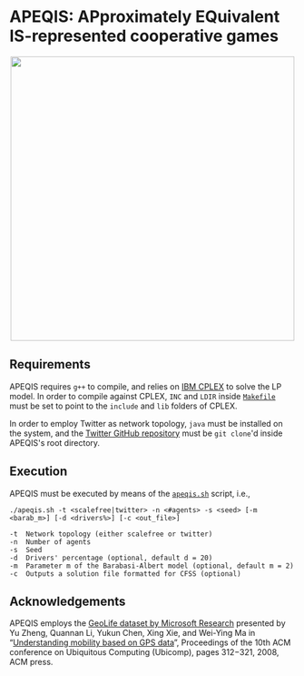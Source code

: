 APEQIS: APproximately EQuivalent IS-represented cooperative games
===================

<p align="center"><img src="https://filippobistaffa.github.io/images/apeqis.svg" width="500" /></p>

Requirements
----------
APEQIS requires `g++` to compile, and relies on [IBM CPLEX](https://www-01.ibm.com/software/commerce/optimization/cplex-optimizer) to solve the LP model. In order to compile against CPLEX, `INC` and `LDIR` inside [`Makefile`](Makefile)  must be set to point to the `include` and `lib` folders of CPLEX.

In order to employ Twitter as network topology, `java` must be installed on the system, and the [Twitter GitHub repository](https://github.com/filippobistaffa/twitter) must be `git clone`'d inside APEQIS's root directory.

Execution
----------
APEQIS must be executed by means of the [`apeqis.sh`](apeqis.sh) script, i.e.,
```
./apeqis.sh -t <scalefree|twitter> -n <#agents> -s <seed> [-m <barab_m>] [-d <drivers%>] [-c <out_file>]

-t	Network topology (either scalefree or twitter)
-n	Number of agents
-s	Seed
-d	Drivers' percentage (optional, default d = 20)
-m	Parameter m of the Barabasi-Albert model (optional, default m = 2)
-c	Outputs a solution file formatted for CFSS (optional)
```

Acknowledgements
----------
APEQIS employs the [GeoLife dataset by Microsoft Research](http://research.microsoft.com/en-us/projects/geolife) presented by Yu Zheng, Quannan Li, Yukun Chen, Xing Xie, and Wei-Ying Ma in “[Understanding mobility based on GPS data](https://www.microsoft.com/en-us/research/publication/understanding-mobility-based-on-gps-data)”, Proceedings of the 10th ACM conference on Ubiquitous Computing (Ubicomp), pages 312−321, 2008, ACM press.
